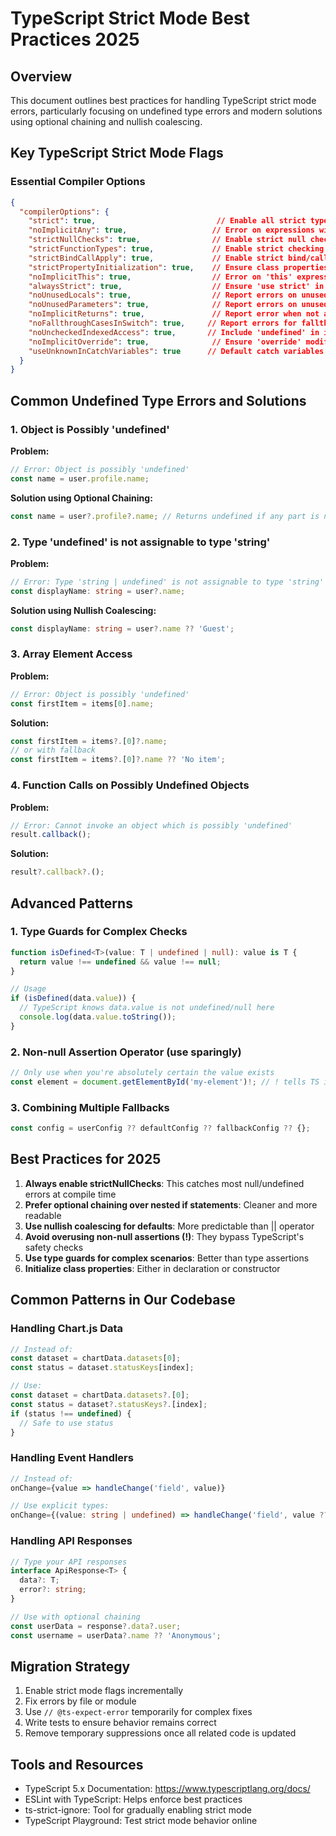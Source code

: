 # TypeScript Strict Mode Best Practices 2025

## Overview

This document outlines best practices for handling TypeScript strict mode errors, particularly focusing on undefined type errors and modern solutions using optional chaining and nullish coalescing.

## Key TypeScript Strict Mode Flags

### Essential Compiler Options
```json
{
  "compilerOptions": {
    "strict": true,                           // Enable all strict type-checking options
    "noImplicitAny": true,                   // Error on expressions with implicit 'any'
    "strictNullChecks": true,                // Enable strict null checking
    "strictFunctionTypes": true,             // Enable strict checking of function types
    "strictBindCallApply": true,             // Enable strict bind/call/apply methods
    "strictPropertyInitialization": true,    // Ensure class properties are initialized
    "noImplicitThis": true,                  // Error on 'this' expressions with implicit 'any'
    "alwaysStrict": true,                    // Ensure 'use strict' in all files
    "noUnusedLocals": true,                  // Report errors on unused locals
    "noUnusedParameters": true,              // Report errors on unused parameters
    "noImplicitReturns": true,               // Report error when not all code paths return
    "noFallthroughCasesInSwitch": true,     // Report errors for fallthrough cases
    "noUncheckedIndexedAccess": true,       // Include 'undefined' in index signature results
    "noImplicitOverride": true,              // Ensure 'override' modifier is used
    "useUnknownInCatchVariables": true      // Default catch variables to 'unknown' instead of 'any'
  }
}
```

## Common Undefined Type Errors and Solutions

### 1. Object is Possibly 'undefined'

**Problem:**
```typescript
// Error: Object is possibly 'undefined'
const name = user.profile.name;
```

**Solution using Optional Chaining:**
```typescript
const name = user?.profile?.name; // Returns undefined if any part is null/undefined
```

### 2. Type 'undefined' is not assignable to type 'string'

**Problem:**
```typescript
// Error: Type 'string | undefined' is not assignable to type 'string'
const displayName: string = user?.name;
```

**Solution using Nullish Coalescing:**
```typescript
const displayName: string = user?.name ?? 'Guest';
```

### 3. Array Element Access

**Problem:**
```typescript
// Error: Object is possibly 'undefined'
const firstItem = items[0].name;
```

**Solution:**
```typescript
const firstItem = items?.[0]?.name;
// or with fallback
const firstItem = items?.[0]?.name ?? 'No item';
```

### 4. Function Calls on Possibly Undefined Objects

**Problem:**
```typescript
// Error: Cannot invoke an object which is possibly 'undefined'
result.callback();
```

**Solution:**
```typescript
result?.callback?.();
```

## Advanced Patterns

### 1. Type Guards for Complex Checks

```typescript
function isDefined<T>(value: T | undefined | null): value is T {
  return value !== undefined && value !== null;
}

// Usage
if (isDefined(data.value)) {
  // TypeScript knows data.value is not undefined/null here
  console.log(data.value.toString());
}
```

### 2. Non-null Assertion Operator (use sparingly)

```typescript
// Only use when you're absolutely certain the value exists
const element = document.getElementById('my-element')!; // ! tells TS it's not null
```

### 3. Combining Multiple Fallbacks

```typescript
const config = userConfig ?? defaultConfig ?? fallbackConfig ?? {};
```

## Best Practices for 2025

1. **Always enable strictNullChecks**: This catches most null/undefined errors at compile time
2. **Prefer optional chaining over nested if statements**: Cleaner and more readable
3. **Use nullish coalescing for defaults**: More predictable than || operator
4. **Avoid overusing non-null assertions (!)**: They bypass TypeScript's safety checks
5. **Use type guards for complex scenarios**: Better than type assertions
6. **Initialize class properties**: Either in declaration or constructor

## Common Patterns in Our Codebase

### Handling Chart.js Data
```typescript
// Instead of:
const dataset = chartData.datasets[0];
const status = dataset.statusKeys[index];

// Use:
const dataset = chartData.datasets?.[0];
const status = dataset?.statusKeys?.[index];
if (status !== undefined) {
  // Safe to use status
}
```

### Handling Event Handlers
```typescript
// Instead of:
onChange={value => handleChange('field', value)}

// Use explicit types:
onChange={(value: string | undefined) => handleChange('field', value ?? '')}
```

### Handling API Responses
```typescript
// Type your API responses
interface ApiResponse<T> {
  data?: T;
  error?: string;
}

// Use with optional chaining
const userData = response?.data?.user;
const username = userData?.name ?? 'Anonymous';
```

## Migration Strategy

1. Enable strict mode flags incrementally
2. Fix errors by file or module
3. Use `// @ts-expect-error` temporarily for complex fixes
4. Write tests to ensure behavior remains correct
5. Remove temporary suppressions once all related code is updated

## Tools and Resources

- TypeScript 5.x Documentation: https://www.typescriptlang.org/docs/
- ESLint with TypeScript: Helps enforce best practices
- ts-strict-ignore: Tool for gradually enabling strict mode
- TypeScript Playground: Test strict mode behavior online